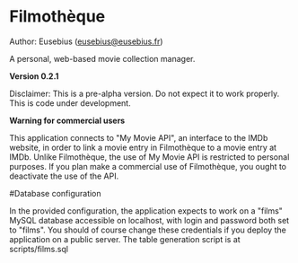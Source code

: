 Filmothèque
===========

Author: Eusebius (eusebius@eusebius.fr)

A personal, web-based movie collection manager.

**Version 0.2.1**

Disclaimer: This is a pre-alpha version. Do not expect it to work properly. This is code under development.

**Warning for commercial users**

This application connects to "My Movie API", an interface to the IMDb website, in order to link a movie entry in Filmothèque to a movie entry at IMDb. Unlike Filmothèque, the use of My Movie API is restricted to personal purposes. If you plan make a commercial use of Filmothèque, you ought to deactivate the use of the API.

#Database configuration

In the provided configuration, the application expects to work on a "films" MySQL database accessible on localhost, with login and password both set to "films". You should of course change these credentials if you deploy the application on a public server.
The table generation script is at scripts/films.sql
